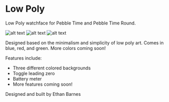 # Low Poly

Low Poly watchface for Pebble Time and Pebble Time Round.

![alt text](http://i.imgur.com/b9h5vUz.png)
![alt text](http://i.imgur.com/PegDYbK.png)
![alt text](http://i.imgur.com/7OxtpeQ.png)

Designed based on the minimalism and simplicity of low poly art. Comes in blue, red, and green. More colors coming soon!

Features include:   
  * Three different colored backgrounds
  * Toggle leading zero
  * Battery meter
  * More features coming soon!

Designed and built by Ethan Barnes
